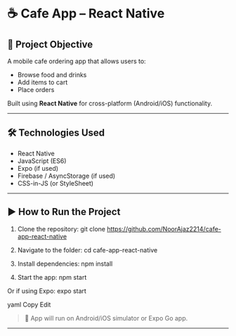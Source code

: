 # ☕ Cafe App – React Native

## 🎯 Project Objective
A mobile cafe ordering app that allows users to:
- Browse food and drinks
- Add items to cart
- Place orders

Built using **React Native** for cross-platform (Android/iOS) functionality.

---

## 🛠 Technologies Used
- React Native
- JavaScript (ES6)
- Expo (if used)
- Firebase / AsyncStorage (if used)
- CSS-in-JS (or StyleSheet)

---

## ▶️ How to Run the Project

1. Clone the repository:
git clone https://github.com/NoorAjaz2214/cafe-app-react-native

2. Navigate to the folder:
cd cafe-app-react-native

3. Install dependencies:
npm install

4. Start the app:
npm start

Or if using Expo:
expo start

yaml
Copy
Edit

> 📱 App will run on Android/iOS simulator or Expo Go app.

---
